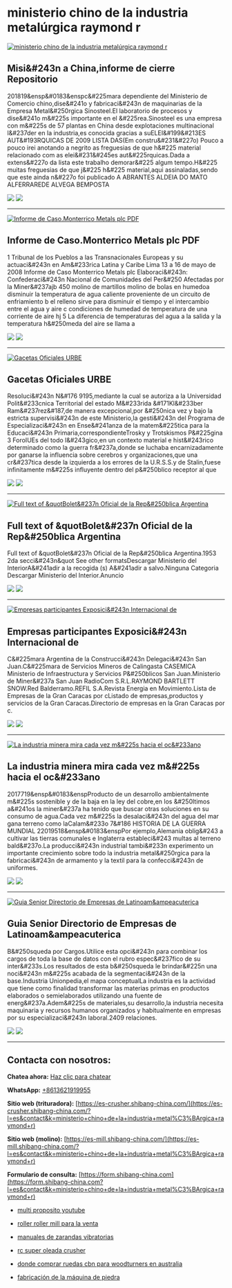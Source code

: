 # ministerio chino de la industria metalúrgica raymond r

<a href="https://swt.shibang-china.com/?l=es&img&k=ministerio+chino+de+la+industria+metal%C3%BArgica+raymond+r" target="_blank">![ministerio chino de la industria metalúrgica raymond r](http://static.shibang-china.com/all-800x300/899.jpg)</a>

## Misi&#243n a China,informe de cierre Repositorio
201819&ensp&#0183&enspc&#225mara dependiente del Ministerio de Comercio chino,dise&#241o y fabricaci&#243n de maquinarias de la Empresa Metal&#250rgica Sinosteel.El laboratorio de procesos y dise&#241o m&#225s importante en el &#225rea.Sinosteel es una empresa con m&#225s de 57 plantas en China desde explotaciones multinacional l&#237der en la industria,es conocida gracias a suELEI&#199&#213ES AUT&#193RQUICAS DE 2009 LISTA DAS(Em constru&#231&#227o) Pouco a pouco irei anotando a negrito as freguesias de que h&#225 material relacionado com as elei&#231&#245es aut&#225rquicas.Dada a extens&#227o da lista este trabalho demorar&#225 algum tempo.H&#225 muitas freguesias de que j&#225 h&#225 material,aqui assinaladas,sendo que este ainda n&#227o foi publicado A ABRANTES ALDEIA DO MATO ALFERRAREDE ALVEGA BEMPOSTA


<a href="https://whatsapp.shibangsoft.com/WhatsApp.php" target="_blank" title="WhatsApp">![](http://static.shibang-china.com/icon/whatsapp.png)</a> <a href="https://swt.shibang-china.com/?l=es&icon&k=ministerio+chino+de+la+industria+metal%C3%BArgica+raymond+r" target="_blank">![](http://static.shibang-china.com/icon/chat-es.png)</a>

---

<a href="https://swt.shibang-china.com/?l=es&img&k=ministerio+chino+de+la+industria+metal%C3%BArgica+raymond+r" target="_blank">![Informe de Caso.Monterrico Metals plc PDF](http://static.shibang-china.com/all-800x300/490.jpg)</a>

## Informe de Caso.Monterrico Metals plc PDF
1 Tribunal de los Pueblos a las Transnacionales Europeas y su actuaci&#243n en Am&#233rica Latina y Caribe Lima 13 a 16 de mayo de 2008 Informe de Caso Monterrico Metals plc Elaboraci&#243n: Confederaci&#243n Nacional de Comunidades del Per&#250 Afectadas por la Miner&#237ajb 450 molino de martillos molino de bolas en humedoa disminuir la temperatura de agua caliente proveniente de un circuito de enfriamiento b el relleno sirve para disminuir el tiempo y el intercambio entre el agua y aire c condiciones de humedad de temperatura de una corriente de aire hj 5 La diferencia de temperaturas del agua a la salida y la temperatura h&#250meda del aire se llama a


<a href="https://whatsapp.shibangsoft.com/WhatsApp.php" target="_blank" title="WhatsApp">![](http://static.shibang-china.com/icon/whatsapp.png)</a> <a href="https://swt.shibang-china.com/?l=es&icon&k=ministerio+chino+de+la+industria+metal%C3%BArgica+raymond+r" target="_blank">![](http://static.shibang-china.com/icon/chat-es.png)</a>

---

<a href="https://swt.shibang-china.com/?l=es&img&k=ministerio+chino+de+la+industria+metal%C3%BArgica+raymond+r" target="_blank">![Gacetas Oficiales URBE](http://static.shibang-china.com/all-800x300/897.jpg)</a>

## Gacetas Oficiales URBE
Resoluci&#243n N&#176 9195,mediante la cual se autoriza a la Universidad Polit&#233cnica Territorial del estado M&#233rida &#171Kl&#233ber Ram&#237rez&#187,de manera excepcional,por &#250nica vez y bajo la estricta supervisi&#243n de este Ministerio,la gesti&#243n del Programa de Especializaci&#243n en Ense&#241anza de la matem&#225tica para la Educaci&#243n Primaria,correspondienteTrosky y Trotskismos P&#225gina 3 ForoIUEs del todo l&#243gico,en un contexto material e hist&#243rico determinado como la guerra fr&#237a,donde se luchaba encarnizadamente por ganarse la influencia sobre cerebros y organizaciones,que una cr&#237tica desde la izquierda a los errores de la U.R.S.S.y de Stalin,fuese infinitamente m&#225s influyente dentro del p&#250blico receptor al que


<a href="https://whatsapp.shibangsoft.com/WhatsApp.php" target="_blank" title="WhatsApp">![](http://static.shibang-china.com/icon/whatsapp.png)</a> <a href="https://swt.shibang-china.com/?l=es&icon&k=ministerio+chino+de+la+industria+metal%C3%BArgica+raymond+r" target="_blank">![](http://static.shibang-china.com/icon/chat-es.png)</a>

---

<a href="https://swt.shibang-china.com/?l=es&img&k=ministerio+chino+de+la+industria+metal%C3%BArgica+raymond+r" target="_blank">![Full text of &quotBolet&#237n Oficial de la Rep&#250blica Argentina](http://static.shibang-china.com/all-800x300/1134.jpg)</a>

## Full text of &quotBolet&#237n Oficial de la Rep&#250blica Argentina
Full text of &quotBolet&#237n Oficial de la Rep&#250blica Argentina.1953 2da secci&#243n&quot See other formatsDescargar Ministerio del InteriorA&#241adir a la recogida (s) A&#241adir a salvo.Ninguna Categoria Descargar Ministerio del Interior.Anuncio


<a href="https://whatsapp.shibangsoft.com/WhatsApp.php" target="_blank" title="WhatsApp">![](http://static.shibang-china.com/icon/whatsapp.png)</a> <a href="https://swt.shibang-china.com/?l=es&icon&k=ministerio+chino+de+la+industria+metal%C3%BArgica+raymond+r" target="_blank">![](http://static.shibang-china.com/icon/chat-es.png)</a>

---

<a href="https://swt.shibang-china.com/?l=es&img&k=ministerio+chino+de+la+industria+metal%C3%BArgica+raymond+r" target="_blank">![Empresas participantes Exposici&#243n Internacional de](http://static.shibang-china.com/all-800x300/1067.jpg)</a>

## Empresas participantes Exposici&#243n Internacional de
C&#225mara Argentina de la Construcci&#243n Delegaci&#243n San Juan.C&#225mara de Servicios Mineros de Calingasta CASEMICA Ministerio de Infraestructura y Servicios P&#250blicos San Juan.Ministerio de Miner&#237a San Juan RadioCom S.R.L.RAYMOND BARTLETT SNOW.Red Balderramo.REFIL S.A.Revista Energia en Movimiento.Lista de Empresas de la Gran Caracas por cListado de empresas,productos y servicios de la Gran Caracas.Directorio de empresas en la Gran Caracas por c.


<a href="https://whatsapp.shibangsoft.com/WhatsApp.php" target="_blank" title="WhatsApp">![](http://static.shibang-china.com/icon/whatsapp.png)</a> <a href="https://swt.shibang-china.com/?l=es&icon&k=ministerio+chino+de+la+industria+metal%C3%BArgica+raymond+r" target="_blank">![](http://static.shibang-china.com/icon/chat-es.png)</a>

---

<a href="https://swt.shibang-china.com/?l=es&img&k=ministerio+chino+de+la+industria+metal%C3%BArgica+raymond+r" target="_blank">![La industria minera mira cada vez m&#225s hacia el oc&#233ano](http://static.shibang-china.com/all-800x300/224.jpg)</a>

## La industria minera mira cada vez m&#225s hacia el oc&#233ano
2017719&ensp&#0183&enspProducto de un desarrollo ambientalmente m&#225s sostenible y de la baja en la ley del cobre,en los &#250ltimos a&#241os la miner&#237a ha tenido que buscar otras soluciones en su consumo de agua.Cada vez m&#225s la desalaci&#243n del agua del mar gana terreno como laCalam&#233o 7&#186 HISTORIA DE LA GUERRA MUNDIAL 22019518&ensp&#0183&enspPor ejemplo,Alemania oblig&#243 a cultivar las tierras comunales e Inglaterra estableci&#243 multas al terreno bald&#237o.La producci&#243n industrial tambi&#233n experimento un importante crecimiento sobre todo la industria metal&#250rgica para la fabricaci&#243n de armamento y la textil para la confecci&#243n de uniformes.


<a href="https://whatsapp.shibangsoft.com/WhatsApp.php" target="_blank" title="WhatsApp">![](http://static.shibang-china.com/icon/whatsapp.png)</a> <a href="https://swt.shibang-china.com/?l=es&icon&k=ministerio+chino+de+la+industria+metal%C3%BArgica+raymond+r" target="_blank">![](http://static.shibang-china.com/icon/chat-es.png)</a>

---

<a href="https://swt.shibang-china.com/?l=es&img&k=ministerio+chino+de+la+industria+metal%C3%BArgica+raymond+r" target="_blank">![Guia Senior Directorio de Empresas de Latinoam&ampeacuterica](http://static.shibang-china.com/all-800x300/994.jpg)</a>

## Guia Senior Directorio de Empresas de Latinoam&ampeacuterica
B&#250squeda por Cargos.Utilice esta opci&#243n para combinar los cargos de toda la base de datos con el rubro espec&#237fico de su inter&#233s.Los resultados de esta b&#250squeda le brindar&#225n una noci&#243n m&#225s acabada de la segmentaci&#243n de la base.Industria Unionpedia,el mapa conceptualLa industria es la actividad que tiene como finalidad transformar las materias primas en productos elaborados o semielaborados utilizando una fuente de energ&#237a.Adem&#225s de materiales,su desarrollo,la industria necesita maquinaria y recursos humanos organizados y habitualmente en empresas por su especializaci&#243n laboral.2409 relaciones.


<a href="https://whatsapp.shibangsoft.com/WhatsApp.php" target="_blank" title="WhatsApp">![](http://static.shibang-china.com/icon/whatsapp.png)</a> <a href="https://swt.shibang-china.com/?l=es&icon&k=ministerio+chino+de+la+industria+metal%C3%BArgica+raymond+r" target="_blank">![](http://static.shibang-china.com/icon/chat-es.png)</a>

---
## Contacta con nosotros:

**Chatea ahora:** [Haz clic para chatear](https://swt.shibang-china.com?l=es&contact&k=ministerio+chino+de+la+industria+metal%C3%BArgica+raymond+r)

**WhatsApp:**  [+8613621919955](https://whatsapp.shibangsoft.com/WhatsApp.php)

**Sitio web (trituradora):** [https://es-crusher.shibang-china.com/](https://es-crusher.shibang-china.com/?l=es&contact&k=ministerio+chino+de+la+industria+metal%C3%BArgica+raymond+r)

**Sitio web (molino):** [https://es-mill.shibang-china.com/](https://es-mill.shibang-china.com/?l=es&contact&k=ministerio+chino+de+la+industria+metal%C3%BArgica+raymond+r)

**Formulario de consulta:** [https://form.shibang-china.com](https://form.shibang-china.com?l=es&contact&k=ministerio+chino+de+la+industria+metal%C3%BArgica+raymond+r)

* [multi proposito youtube](../72/multi%20proposito%20youtube.md)

* [roller roller mill para la venta](../66/roller%20roller%20mill%20para%20la%20venta.md)

* [manuales de zarandas vibratorias](../76/manuales%20de%20zarandas%20vibratorias.md)

* [rc super oleada crusher](../66/rc%20super%20oleada%20crusher.md)

* [donde comprar ruedas cbn para woodturners en australia](../66/donde%20comprar%20ruedas%20cbn%20para%20woodturners%20en%20australia.md)

* [fabricación de la máquina de piedra](../66/fabricaci%C3%B3n%20de%20la%20m%C3%A1quina%20de%20piedra.md)
